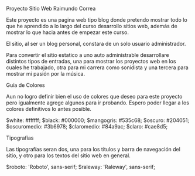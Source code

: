 Proyecto Sitio Web Raimundo Correa

Este proyecto es una pagina web tipo blog donde pretendo mostrar todo lo que he aprendido a lo largo del curso desarrollo sitios web, además de mostrar lo que hacia antes de empezar este curso.

El sitio, al ser un blog personal, constara de un solo usuario administrador.

Para convertir el sitio estatico a uno auto administrable desarrollare distintos tipos de entradas, una para mostrar los proyectos web en los cuales he trabajado, otra para mi carrera como sonidista y una tercera para mostrar mi pasión por la música.


Guía de Colores

Aun no logro definir bien el uso de colores que deseo para este proyecto pero igualmente agrege algunos para ir probando. Espero poder llegar a los colores definitivos lo antes posible.

$white: #ffffff;
$black: #000000;
$mangogris: #535c68;
$oscuro: #204051;
$oscuromedio: #3b6978;
$claromedio: #84a9ac;
$claro: #cae8d5;


Tipografías

Las tipografías seran dos, una para los titulos y barra de navegación del sitio, y otro para los textos del sitio web en general.

$roboto: 'Roboto', sans-serif;
$raleway: 'Raleway', sans-serif;